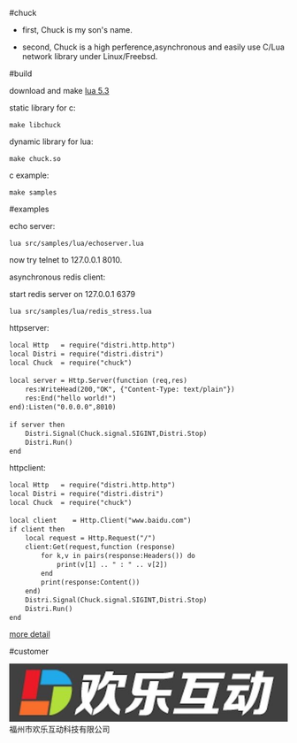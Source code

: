 #chuck

* first, Chuck is my son's name.

* second, Chuck is a high perference,asynchronous and easily use C/Lua network library under Linux/Freebsd.

#build

download and make [lua 5.3](http://www.lua.org/)

static library for c:

	make libchuck

dynamic library for lua:

	make chuck.so

c example:

	make samples


#examples

echo server:

	lua src/samples/lua/echoserver.lua

now try telnet to 127.0.0.1 8010.

asynchronous redis client:

start redis server on 127.0.0.1 6379

	lua src/samples/lua/redis_stress.lua 	

httpserver:

	local Http   = require("distri.http.http")
	local Distri = require("distri.distri")
	local Chuck  = require("chuck")

	local server = Http.Server(function (req,res)
		res:WriteHead(200,"OK", {"Content-Type: text/plain"})
	  	res:End("hello world!")
	end):Listen("0.0.0.0",8010)

	if server then
		Distri.Signal(Chuck.signal.SIGINT,Distri.Stop)
		Distri.Run()
	end

httpclient:

	local Http   = require("distri.http.http")
	local Distri = require("distri.distri")
	local Chuck  = require("chuck")

	local client    = Http.Client("www.baidu.com")
	if client then
		local request = Http.Request("/")
		client:Get(request,function (response)
			for k,v in pairs(response:Headers()) do
				print(v[1] .. " : " .. v[2])
			end
			print(response:Content())
		end)
		Distri.Signal(Chuck.signal.SIGINT,Distri.Stop)
		Distri.Run()	
	end

[more detail](doc/reference.md)

#customer


![](img/20150811163353.jpg)
福州市欢乐互动科技有限公司